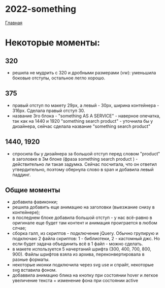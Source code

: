 # 2022-something

<a href="https://lia5.github.io/2022-something/assets/">Главная</a>

# Некоторые моменты:

## 320
- решила не мудрить с 320 и дробными размерами (vw): уменьшила боковые отступы, остальное легло хорошо.
## 375
- правый отступ по макету 29рх, а левый - 30рх, ширина контейнера - 316рх.
Сделала правый отступ 30.
- название 3го блока - "something AS A SERVICE" - наверное опечатка, так как на 1440 и 1920 "something search product" - уточнила бы у дизайнера, сейчас сделала название "something search product"

## 1440, 1920
- спросила бы у дизайнера за большой отступ перед словом "product" в заголовке в 3м блоке (фраза something search product ) - действительно ли такая задумка. Сейчас посчитала, что он ответил утвердительно, поэтому обернула слово в span и добавила левый паддинг.

## Общие моменты
- добавила фавиконки;
- решила добавить еще анимацию на заголовки (выезжание снизу в контейнере);
- в последнем блоке добавила большой отступ - у нас всё-равно в оригинале еще будет там контент и анимация проиграется в любом слчае;
- сборка галп, из скриптов - подключение jQuery. Обычно групирую и подключаю 2 файла скриптов: 1 - библиотеки, 2 - кастомный джс. Но если будет задача объединить всё в 1 файл - можно сделать.
- в макете используется 5 начертаний шрифта (300, 400, 700, 800, 900). Файлы шрифтов взяла из архива, переконвертировала в разные форматы.
- некоторые иконки подключила через svg use и спрайт, некоторые svg вставила фоном.
- добаввила анимацию блика на кнопку при состоянии hover и легкое увеличение текста + изменение фона при состоянии active